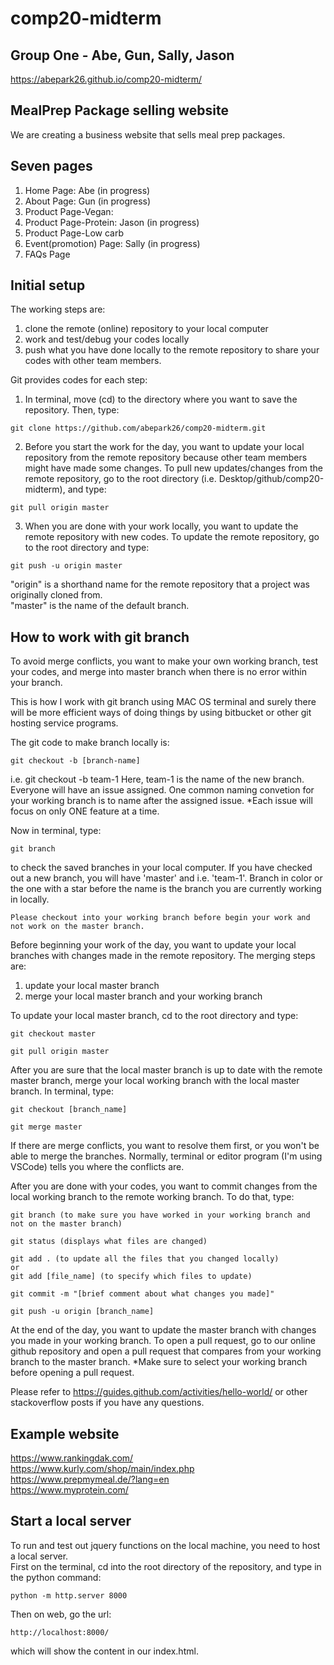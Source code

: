 # comp20-midterm

## Group One - Abe, Gun, Sally, Jason
https://abepark26.github.io/comp20-midterm/

## MealPrep Package selling website
We are creating a business website that sells meal prep packages. 

## Seven pages
1. Home Page: Abe (in progress)
2. About Page: Gun (in progress)
3. Product Page-Vegan: 
4. Product Page-Protein: Jason (in progress)
5. Product Page-Low carb
6. Event(promotion) Page: Sally (in progress)
7. FAQs Page

## Initial setup
The working steps are: 
1. clone the remote (online) repository to your local computer
2. work and test/debug your codes locally
3. push what you have done locally to the remote repository to share your codes with other team members.

Git provides codes for each step: 
1. In terminal, move (cd) to the directory where you want to save the repository. Then, type: 
```
git clone https://github.com/abepark26/comp20-midterm.git
```
2. Before you start the work for the day, you want to update your local repository from the remote repository because other team members might have made some changes. To pull new updates/changes from the remote repository, go to the root directory (i.e. Desktop/github/comp20-midterm), and type: 
```
git pull origin master
```
3. When you are done with your work locally, you want to update the remote repository with new codes. To update the remote repository, go to the root directory and type: 
```
git push -u origin master
```
"origin" is a shorthand name for the remote repository that a project was originally cloned from. \
"master" is the name of the default branch.

## How to work with git branch
To avoid merge conflicts, you want to make your own working branch, test your codes, and merge into master branch when there is no error within your branch.

This is how I work with git branch using MAC OS terminal and surely there will be more efficient ways of doing things by using bitbucket or other git hosting service programs.

The git code to make branch locally is:
```
git checkout -b [branch-name]
```
i.e. git checkout -b team-1
Here, team-1 is the name of the new branch. Everyone will have an issue assigned. One common naming convetion for your working branch is to name after the assigned issue. *Each issue will focus on only ONE feature at a time.

Now in terminal, type: 
```
git branch
```
to check the saved branches in your local computer. If you have checked out a new branch, you will have 'master' and i.e. 'team-1'. Branch in color or the one with a star before the name is the branch you are currently working in locally.
```
Please checkout into your working branch before begin your work and not work on the master branch.
```

Before beginning your work of the day, you want to update your local branches with changes made in the remote repository. The merging steps are:  
1. update your local master branch
2. merge your local master branch and your working branch

To update your local master branch, cd to the root directory and type:
```
git checkout master

git pull origin master
```
After you are sure that the local master branch is up to date with the remote master branch, merge your local working branch with the local master branch. In terminal, type: 
```
git checkout [branch_name]

git merge master
```
If there are merge conflicts, you want to resolve them first, or you won't be able to merge the branches. Normally, terminal or editor program (I'm using VSCode) tells you where the conflicts are.

After you are done with your codes, you want to commit changes from the local working branch to the remote working branch. To do that, type: 
```
git branch (to make sure you have worked in your working branch and not on the master branch)

git status (displays what files are changed)

git add . (to update all the files that you changed locally)
or
git add [file_name] (to specify which files to update)

git commit -m "[brief comment about what changes you made]"

git push -u origin [branch_name]
```

At the end of the day, you want to update the master branch with changes you made in your working branch. To open a pull request, go to our online github repository and open a pull request that compares from your working branch to the master branch. *Make sure to select your working branch before opening a pull request.

Please refer to https://guides.github.com/activities/hello-world/ or other stackoverflow posts if you have any questions. 

## Example website
https://www.rankingdak.com/ \
https://www.kurly.com/shop/main/index.php \
https://www.prepmymeal.de/?lang=en \
https://www.myprotein.com/

## Start a local server
To run and test out jquery functions on the local machine, 
you need to host a local server. \
First on the terminal, cd into the root directory of the repository, and type in the python command: 
```
python -m http.server 8000
```
Then on web, go the url: 
```
http://localhost:8000/
```
which will show the content in our index.html.